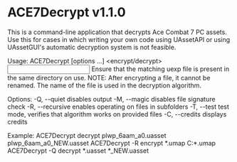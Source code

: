 # ACE7Decrypt v1.1.0
This is a command-line application that decrypts Ace Combat 7 PC assets.
Use this for cases in which writing your own code using UAssetAPI or using UAssetGUI's automatic decryption system is not feasible.

Usage: ACE7Decrypt [options ...] <encrypt/decrypt> <input asset> <output asset>
Ensure that the matching uexp file is present in the same directory on use.
NOTE: After encrypting a file, it cannot be renamed. The name of the file is used in the decryption algorithm.

Options:
-Q, --quiet         disables output
-M, --magic         disables file signature check
-R, --recursive     enables operating on files in subfolders
-T, --test          test mode, verifies that algorithm works on provided files
-C, --credits       displays credits

Example:    ACE7Decrypt decrypt plwp_6aam_a0.uasset plwp_6aam_a0_NEW.uasset
            ACE7Decrypt -R encrypt *.umap C:\*.umap
            ACE7Decrypt -Q decrypt *.uasset *_NEW.uasset